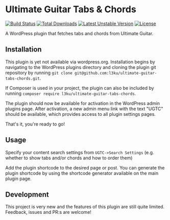 # Ultimate Guitar Tabs & Chords
[![Build Status](https://travis-ci.org/l3ku/ultimate-guitar-tabs-chords.svg?branch=master)](https://travis-ci.org/l3ku/ultimate-guitar-tabs-chords)
[![Total Downloads](https://poser.pugx.org/l3ku/ultimate-guitar-tabs-chords/downloads)](https://packagist.org/packages/l3ku/ultimate-guitar-tabs-chords)
[![Latest Unstable Version](https://poser.pugx.org/l3ku/ultimate-guitar-tabs-chords/v/unstable)](https://packagist.org/packages/l3ku/ultimate-guitar-tabs-chords)
[![License](https://poser.pugx.org/l3ku/ultimate-guitar-tabs-chords/license)](https://packagist.org/packages/l3ku/ultimate-guitar-tabs-chords)

A WordPress plugin that fetches tabs and chords from Ultimate Guitar.

## Installation

This plugin is yet not available via wordpress.org. Installation begins by navigating to the WordPress plugins directory and cloning the plugin git repository by running `git clone git@github.com:l3ku/ultimate-guitar-tabs-chords.git`.

If Composer is used in your project, the plugin can also be included by running `composer require l3ku/ultimate-guitar-tabs-chords`.

The plugin should now be available for activation in the WordPress admin plugins page. After activation, a new admin menu link with the text "UGTC" should be available, which provides access to all plugin settings pages.

That's it, you're ready to go!

## Usage
Specify your content search settings from `UGTC->Search Settings` (e.g. whether to show tabs and/or chords and how to order them)

Add the plugin shortcode to the desired page or post. You can generate the plugin shortcode by using the shortcode generator available on the main plugin page.

## Development
This project is very new and the features of this plugin are still quite limited. Feedback, issues and PR:s are welcome!
